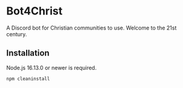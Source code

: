 # Bot4Christ

A Discord bot for Christian communities to use. Welcome to the 21st century.

## Installation

Node.js 16.13.0 or newer is required.

```bash
npm cleaninstall
```
